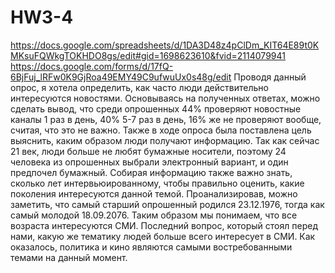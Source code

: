 # HW3-4
https://docs.google.com/spreadsheets/d/1DA3D48z4pClDm_KIT64E89t0KMKsuFQWkgTOKHDO8gs/edit#gid=1698623610&fvid=2114079941
https://docs.google.com/forms/d/17fQ-6BjFuj_lRFw0K9GjRoa49EMY49C9ufwuUx0s48g/edit
Проводя данный опрос, я хотела определить, как часто люди действительно интересуются новостями. Основываясь на полученных ответах, можно сделать вывод, что среди опрошенных 44% проверяют новостные каналы 1 раз в день, 40% 5-7 раз в день, 16% же не проверяют вообще, считая, что это не важно. Также в ходе опроса была поставлена цель выяснить, каким образом люди получают информацию. Так как сейчас 21 век, люди больше не любят бумажные носители, поэтому 24 человека из опрошенных выбрали электронный вариант, и один предпочел бумажный. 
Собирая информацию также важно знать, сколько лет интервьюированному, чтобы правильно оценить, какие поколения интересуются данной темой. Проанализировав, можно заметить, что самый старший опрошенный родился 23.12.1976, тогда как самый молодой 18.09.2076. Таким образом мы понимаем, что все возраста интересуются СМИ. 
Последний вопрос, который стоял перед нами, какую же тематику людей больше всего интересует в СМИ. Как оказалось, политика и кино являются самыми востребованными темами на данный момент.
